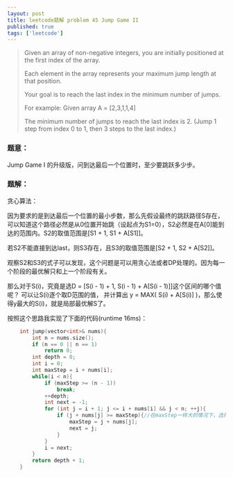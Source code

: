 ```yaml
---
layout: post
title: leetcode题解 problem 45 Jump Game II
published: true
tags: ['leetcode']
---
```



> Given an array of non-negative integers, you are initially positioned at the first index of the array.
> 
> Each element in the array represents your maximum jump length at that position.
> 
> Your goal is to reach the last index in the minimum number of jumps.
> 
> For example:
> Given array A = [2,3,1,1,4]
> 
> The minimum number of jumps to reach the last index is 2. (Jump 1 step from index 0 to 1, then 3 steps to the last index.)


### 题意：

Jump Game I 的升级版，问到达最后一个位置时，至少要跳跃多少步。

### 题解：

贪心算法：

因为要求的是到达最后一个位置的最小步数，那么先假设最终的跳跃路径S存在，可以知道这个路径必然是从0位置开始跳（设起点为S1=0），S2必然是在A[0]能到达的范围内。S2的取值范围是[S1 + 1, S1 + A[S1]]。

若S2不能直接到达last，则S3存在，且S3的取值范围是[S2 + 1, S2 + A[S2]]。 

观察S2和S3的式子可以发现，这个问题是可以用贪心法或者DP处理的。因为每一个阶段的最优解只和上一个阶段有关。

那么对于S(i)，究竟是选D = [S(i - 1) + 1, S(i - 1) + A[S(i - 1)]]这个区间的哪个值呢？ 可以让S(i)逐个取D范围的值， 并计算出 y = MAX( S(i) + A[S(i)] )，那么使得y最大的S(i)，就是局部最优解S了。

按照这个思路我实现了下面的代码(runtime 16ms)：
```c
	int jump(vector<int>& nums){
		int n = nums.size();
		if (n == 0 || n == 1)
			return 0;
		int depth = 0;
		int i = 0;
		int maxStep = i + nums[i];
		while(i < n){
			if (maxStep >= (n - 1))
				break;
			++depth;
			int next = -1;
			for (int j = i + 1; j <= i + nums[i] && j < n; ++j){
				if (j + nums[j] >= maxStep){//在maxStep一样大的情况下，选择最靠右的
					maxStep = j + nums[j];
					next = j;
				}
			}
			i = next;
		}
		return depth + 1;
	}
```



